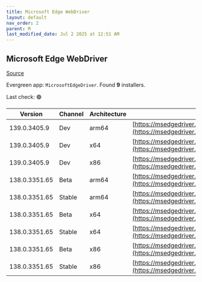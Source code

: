 ```yaml
---
title: Microsoft Edge WebDriver
layout: default
nav_order: 2
parent: M
last_modified_date: Jul 2 2025 at 12:51 AM
---
```


## Microsoft Edge WebDriver

[Source](https://www.microsoft.com/edge)

Evergreen app: `MicrosoftEdgeDriver`. Found **9** installers.

Last check: 🟢

| Version       | Channel | Architecture | URI                                                                                                                                            |
| ------------- | ------- | ------------ | ---------------------------------------------------------------------------------------------------------------------------------------------- |
| 139.0.3405.9  | Dev     | arm64        | [https://msedgedriver.azureedge.net/139.0.3405.9/edgedriver_arm64.zip](https://msedgedriver.azureedge.net/139.0.3405.9/edgedriver_arm64.zip)   |
| 139.0.3405.9  | Dev     | x64          | [https://msedgedriver.azureedge.net/139.0.3405.9/edgedriver_win64.zip](https://msedgedriver.azureedge.net/139.0.3405.9/edgedriver_win64.zip)   |
| 139.0.3405.9  | Dev     | x86          | [https://msedgedriver.azureedge.net/139.0.3405.9/edgedriver_win32.zip](https://msedgedriver.azureedge.net/139.0.3405.9/edgedriver_win32.zip)   |
| 138.0.3351.65 | Beta    | arm64        | [https://msedgedriver.azureedge.net/138.0.3351.65/edgedriver_arm64.zip](https://msedgedriver.azureedge.net/138.0.3351.65/edgedriver_arm64.zip) |
| 138.0.3351.65 | Stable  | arm64        | [https://msedgedriver.azureedge.net/138.0.3351.65/edgedriver_arm64.zip](https://msedgedriver.azureedge.net/138.0.3351.65/edgedriver_arm64.zip) |
| 138.0.3351.65 | Beta    | x64          | [https://msedgedriver.azureedge.net/138.0.3351.65/edgedriver_win64.zip](https://msedgedriver.azureedge.net/138.0.3351.65/edgedriver_win64.zip) |
| 138.0.3351.65 | Stable  | x64          | [https://msedgedriver.azureedge.net/138.0.3351.65/edgedriver_win64.zip](https://msedgedriver.azureedge.net/138.0.3351.65/edgedriver_win64.zip) |
| 138.0.3351.65 | Beta    | x86          | [https://msedgedriver.azureedge.net/138.0.3351.65/edgedriver_win32.zip](https://msedgedriver.azureedge.net/138.0.3351.65/edgedriver_win32.zip) |
| 138.0.3351.65 | Stable  | x86          | [https://msedgedriver.azureedge.net/138.0.3351.65/edgedriver_win32.zip](https://msedgedriver.azureedge.net/138.0.3351.65/edgedriver_win32.zip) |
